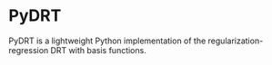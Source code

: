 # PyDRT
PyDRT is a lightweight Python implementation of the regularization-regression DRT with basis functions.
